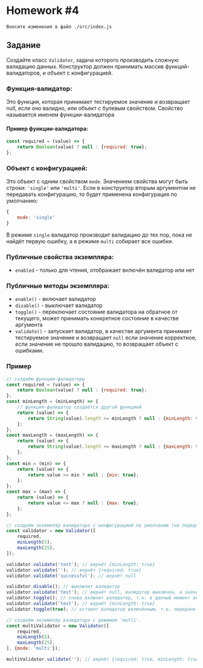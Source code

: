 # Homework #4

```
Вносите изменения в файл ./src/index.js 
```

## Задание

Создайте класс `Validator`, задача которого производить сложную валидацию данных. 
Конструктор должен принимать массив функций-валидаторов, и объект с конфигурацией.

### Функция-валидатор:
Это функция, которая принимает тестируемое значение и возвращает null, если оно валидно, или объект с булевым свойством. Свойство называется именем функции-валидатора

#### Пример функции-валидатора:
```javascript
const required = (value) => {
    return Boolean(value) ? null : {required: true};
};
```

### Объект с конфигурацией:
Это объект с одним свойством `mode`. Значением свойства могут быть строки: `'single'` или `'multi'`.
Если в конструктор вторым аргументом не передавать конфигурацию, то будет применена конфигурация по умолчанию:
```javascript
{
    mode: 'single'
}
```
В режиме `single` валидатор производит валидацию до тех пор, пока не найдёт первую ошибку, а в режиме `multi` собирает все ошибки.

### Публичные свойства экземпляра:

- `enabled` - только для чтения, отображает включён валидатор или нет

### Публичные методы экземпляра:

- `enable()` - включает валидатор
- `disable()` - выключает валидатор
- `toggle()` - переключает состояние валидатора на обратное от текущего, может принимать конкретное состояние в качестве аргумента
- `validate()` - запускает валидатор, в качестве аргумента принимает тестируемое значение и возвращает `null` если значение корректное, если значение не прошло валидацию, то возвращает объект с ошибками.

### Пример

```javascript
// создаём функции-фалидаторы
const required = (value) => {
    return Boolean(value) ? null : {required: true};
};
const minLength = (minLength) => {
    // функция-фалидатор создаётся другой функцией
    return (value) => {
        return String(value).length >= minLength ? null : {minLength: true};
    };
};
const maxLength = (maxLength) => {
    return (value) => {
        return String(value).length <= maxLength ? null : {maxLength: true};
    };
};
const min = (min) => {
    return (value) => {
        return value >= min ? null : {min: true};
    };
};
const max = (max) => {
    return (value) => {
        return value <= max ? null : {max: true};
    };
};

// создаём экземпляр валидатора с конфигурацией по умолчанию (не передаём второй аргумент). 
const validator = new Validator([
    required,
    minLength(5),
    maxLength(25),
]);

validator.validate('test'); // вернёт {minLength: true}
validator.validate(''); // вернёт {required: true}
validator.validate('successful'); // вернёт null

validator.disable(); // выключит валидатор
validator.validate('test'); // вернёт null, валидатор выключен, а значит значение всегда валидно
validator.toggle(); // снова включит валидатор, т.к. в данный момент он выключен
validator.validate('test'); // вернёт {minLength: true}
validator.toggle(true); // оставит валидатор включённым, т.к. передано конкретное состояние

// создаём экземпляр валидатора с режимом 'mutli'. 
const multiValidator = new Validator([
    required,
    minLength(5),
    maxLength(25),
], {mode: 'multi'});

multiValidator.validate(''); // вернёт {required: true, minLength: true} (две ошибки сразу)

```
